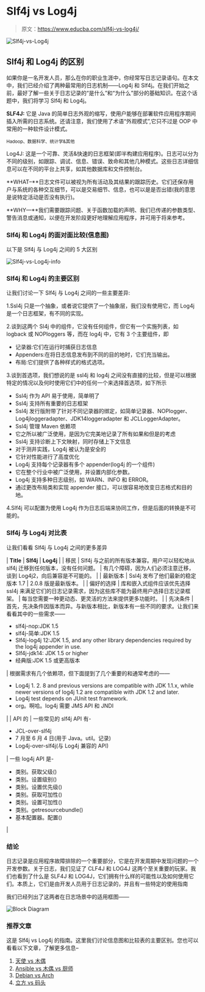 # Slf4j vs Log4j

> 原文：<https://www.educba.com/slf4j-vs-log4j/>

![Slf4j-vs-Log4j](img/17d5679d30842d0f2dee9b442fa96b3f.png)



## Slf4j 和 Log4j 的区别

如果你是一名开发人员，那么在你的职业生涯中，你经常写日志记录语句。在本文中，我们已经介绍了两种最常用的日志机制——Log4j 和 Slf4j。在我们开始之前，最好了解一些关于日志记录的“是什么”和“为什么”部分的基础知识。在这个话题中，我们将学习 Slf4j 和 Log4j。

**SLF4J:** 它是 Java 的简单日志外观的缩写，使用户能够在部署软件应用程序期间插入所需的日志系统。还请注意，我们使用了术语“外观模式”,它只不过是 OOP 中常用的一种软件设计模式。

<small>Hadoop、数据科学、统计学&其他</small>

Log4J: 这是一个可靠、灵活&快速的日志框架(即半构建应用程序)。日志可以分为不同的级别，如跟踪、调试、信息、错误、致命和其他几种模式。这些日志详细信息可以在不同的平台上共享，如其他数据库和文件控制台。

**WHAT–**日志文件可以被视为所有活动及其结果的跟踪历史。它们还保存用户与系统的各种交互细节，可以是交易细节、信息，也可以是是否出错(我的意思是说特定活动是否没有执行)。

**WHY—**我们需要跟踪问题、关于函数加载的声明、我们已传递的参数类型、警告消息或通知，以便在开发阶段更好地理解应用程序，并可用于将来参考。

### Slf4j 和 Log4j 的面对面比较(信息图)

以下是 Slf4j 与 Log4j 之间的 5 大区别

![Slf4j-vs-Log4j-info](img/db9e65c784e687f127254f0cac12be55.png)



### Slf4j 和 Log4j 的主要区别

让我们讨论一下 Slf4j 与 Log4j 之间的一些主要差异:

1.Ssl4j 只是一个抽象，或者说它提供了一个抽象层，我们没有使用它，而 Log4j 是一个日志框架，有不同的实现。

2.谈到这两个 Sl4j 中的组件，它没有任何组件，但它有一个实施列表，如 logback 或 NOPloggers 等，而在 log4j 中，它有 3 个主要组件，即

*   记录器:它们在运行时捕获日志信息
*   Appenders:在将日志信息发布到不同的目的地时，它们充当输出。
*   布局:它们提供了各种样式的格式选项。

3.谈到首选项，我们想说的是 ssl4j 和 log4j 之间没有直接的比较，但是可以根据特定的情况以及何时使用它们中的任何一个来选择首选项，如下所示

*   Ssl4j 作为 API 易于使用，简单明了
*   Ssl4j 支持所有重要的日志框架
*   Ssl4j 发行版附带了针对不同记录器的绑定，如简单记录器、NOPlogger、Log4jloggeradapter、JDK14loggeradapter 和 JCLLoggerAdapter。
*   Ssl4j 管理 Maven 依赖项
*   它之所以被广泛使用，是因为它完美地记录了所有如果和但是的考虑
*   Ssl4j 支持诊断上下文映射，同时存储上下文信息
*   对于测井实践，Log4j 被认为是安全的
*   它针对性能进行了高度优化
*   Log4j 支持每个记录器有多个 appender(log4j 的一个组件)
*   它在整个行业中被广泛使用，并设置内部化参数。
*   Log4j 支持多种日志级别，如 WARN、INFO 和 ERROR。
*   通过更改布局类和实现 appender 接口，可以很容易地改变日志格式和目的地。

4.Slf4j 可以配置为使用 Log4j 作为日志后端来协同工作，但是后面的转换是不可能的。

### Slf4j 与 Log4j 对比表

让我们看看 Slf4j 与 Log4j 之间的更多差异

| **Title** | **Slf4j** | **Log4j** |
| 移民 | Slf4j 与之前的所有版本兼容。用户可以轻松地从 slf4j 迁移到任何版本，没有任何问题。 | 有几个障碍，因为人们必须注意迁移，谈到 Log4j2，向后兼容是不可能的。 |
| 最新版本 | Ssl4j 发布了他们最新的稳定版本 1.7 | 2.0.8 版是最新版本。 |
| 偏好的选择 | 库和嵌入式组件应该优先选择 ssl4j 来满足它们的日志记录需求，因为这些库不能为最终用户选择日志记录框架。 | 每当您需要一种更动态、更灵活的方法来提供更多功能时。 |
| 先决条件 | 首先，先决条件因版本而异。与新版本相比，新版本有一些不同的要求。让我们来看看其中的一些需求——

*   slf4j-nop:JDK 1.5
*   slf4j-简单:JDK 1.5
*   Slf4j-log4j 12:JDK 1.5, and any other library dependencies required by the log4j appender in use.
*   Slf4j-jdk14: JDK 1.5 or higher
*   经典版:JDK 1.5 或更高版本

 | 根据需求有几个依赖项，但下面提到了几个重要的和通常考虑的——

*   Log4j 1\. 2\. 8 and previous versions are compatible with JDK 1.1.x, while newer versions of log4j 1.2 are compatible with JDK 1.2 and later.
*   Log4j test depends on JUnit test framework.
*   org。啊哈。log4j 需要 JMS API 和 JNDI

 |
| API 的 | 一些常见的 slf4j API 有-

*   JCL-over-slf4j
*   7 月至 6 月 4 日(用于 Java。util。记录)
*   Log4j-over-slf4j(与 Log4j 兼容的 API)

 | 一些 log4j API 是-

*   类别。获取父级()
*   类别。设置级别()
*   类别。设置优先级()
*   类别。获取可加性()
*   类别。设置可加性()
*   类别。getresourcebundle()
*   基本配置器。配置()

 |

### 结论

日志记录是应用程序故障排除的一个重要部分，它是在开发周期中发现问题的一个开发参数。关于日志，我们见证了 CLF4J 和 LOG4J 这两个至关重要的玩家。我们也看到了什么是 SLF4J 和 LOG4J，它们拥有什么样的可能性以及如何使用它们。本质上，它们是由开发人员用于日志记录的，并且有一些特定的使用指南

我们已经列出了这两者在日志场景中的适用框图——

![Block Diagram](img/684de9a5afb7d2aa77810b98ace1180f.png)



### 推荐文章

这是 Slf4j vs Log4j 的指南。这里我们讨论信息图和比较表的主要区别。您也可以看看以下文章，了解更多信息–

1.  [天使 vs 木偶](https://www.educba.com/ansible-vs-puppet/)
2.  [Ansible vs 木偶 vs 厨师](https://www.educba.com/ansible-vs-puppet-vs-chef/)
3.  [Debian vs Arch](https://www.educba.com/debian-vs-arch/)
4.  [立方 vs 码头](https://www.educba.com/kubernetes-vs-docker/)





